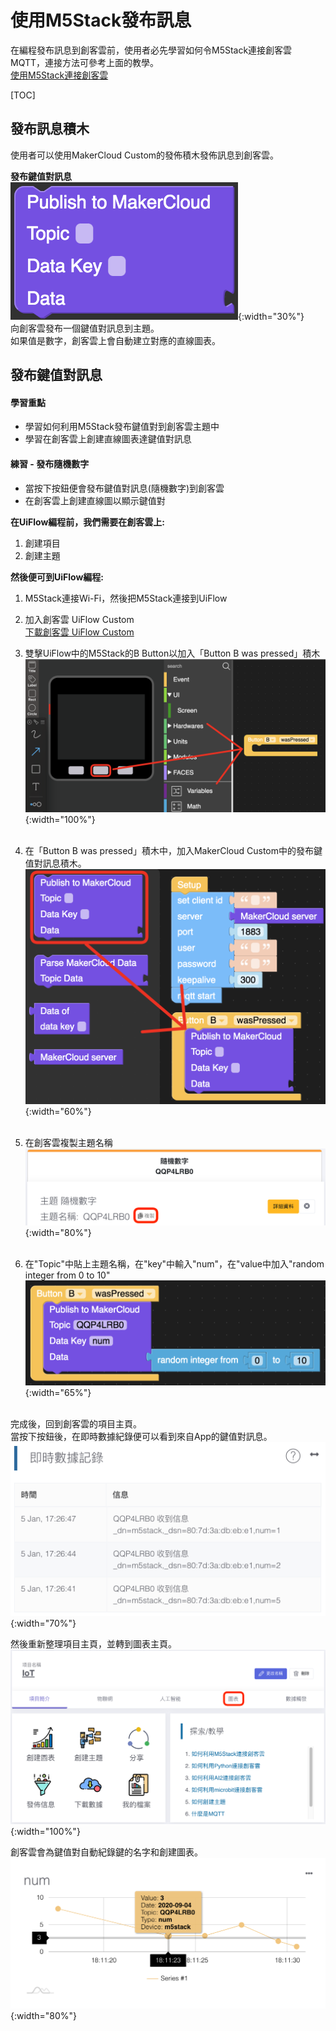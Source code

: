 # 使用M5Stack發布訊息
在編程發布訊息到創客雲前，使用者必先學習如何令M5Stack連接創客雲MQTT，連接方法可參考上面的教學。  
[使用M5Stack連接創客雲](../../ch4_connect/m5stack/connect_m5stack.md)

[TOC]

## 發布訊息積木

使用者可以使用MakerCloud Custom的發佈積木發佈訊息到創客雲。

**發布鍵值對訊息**  
![img_2.png](img/img_2.png){:width="30%"}  
向創客雲發布一個鍵值對訊息到主題。  
如果值是數字，創客雲上會自動建立對應的直線圖表。

## 發布鍵值對訊息
#### 學習重點
- 學習如何利用M5Stack發布鍵值對到創客雲主題中
- 學習在創客雲上創建直線圖表達鍵值對訊息

#### 練習 - 發布隨機數字
- 當按下按鈕便會發布鍵值對訊息(隨機數字)到創客雲
- 在創客雲上創建直線圖以顯示鍵值對

**在UiFlow編程前，我們需要在創客雲上:**

1. 創建項目
2. 創建主題

**然後便可到UiFlow編程:**

1. M5Stack連接Wi-Fi，然後把M5Stack連接到UiFlow
2. 加入創客雲 UiFlow Custom  
   [下載創客雲 UiFlow Custom](https://cutt.ly/makercloud)

3. 雙擊UiFlow中的M5Stack的B Button以加入「Button B was pressed」積木
![img_3.png](img/img_3.png){:width="100%"}
</br></br>
4. 在「Button B was pressed」積木中，加入MakerCloud Custom中的發布鍵值對訊息積木。
   ![img_5.png](img/img_5.png){:width="60%"}
</br></br>
5. 在創客雲複製主題名稱  
   ![img_topic_randNum.png](img/img_topic_randNum.png){:width="80%"}
</br></br>
6. 在"Topic"中貼上主題名稱，在"key"中輸入"num"，在"value中加入"random integer from 0 to 10"
   ![img_6.png](img/img_6.png){:width="65%"}
</br></br>

完成後，回到創客雲的項目主頁。  
當按下按鈕後，在即時數據紀錄便可以看到來自App的鍵值對訊息。  
![img_7.png](img/img_7.png){:width="70%"}

然後重新整理項目主頁，並轉到圖表主頁。  
![img_tochartpage.png](img/img_tochartpage.png){:width="100%"}

創客雲會為鍵值對自動紀錄鍵的名字和創建圖表。  
![img_8.png](img/img_8.png){:width="80%"}

